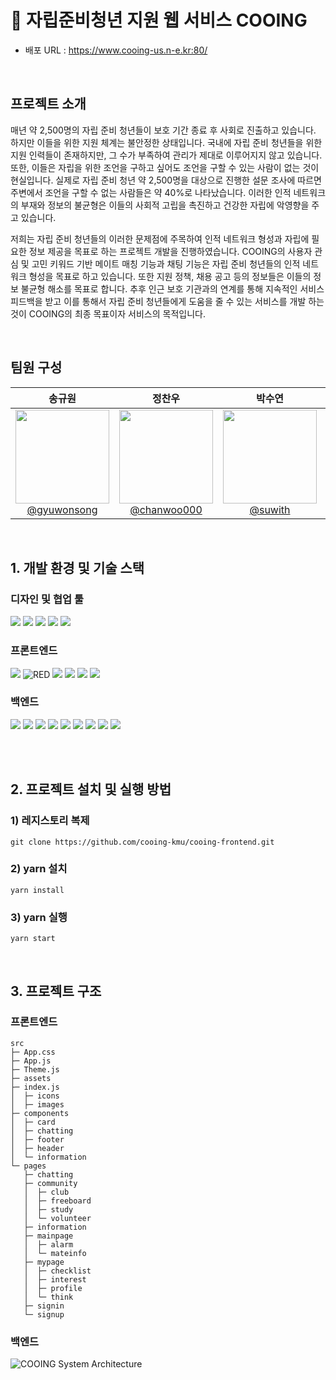 # 🍭 자립준비청년 지원 웹 서비스 COOING

- 배포 URL : https://www.cooing-us.n-e.kr:80/

<!-- - 데모 영상 : -->

<br>

## 프로젝트 소개

매년 약 2,500명의 자립 준비 청년들이 보호 기간 종료 후 사회로 진출하고 있습니다. 하지만 이들을 위한 지원 체계는 불안정한 상태입니다. 국내에 자립 준비 청년들을 위한 지원 인력들이 존재하지만, 그 수가 부족하여 관리가 제대로 이루어지지 않고 있습니다. 또한, 이들은 자립을 위한 조언을 구하고 싶어도 조언을 구할 수 있는 사람이 없는 것이 현실입니다. 실제로 자립 준비 청년 약 2,500명을 대상으로 진행한 설문 조사에 따르면 주변에서 조언을 구할 수 없는 사람들은 약 40%로 나타났습니다. 이러한 인적 네트워크의 부재와 정보의 불균형은 이들의 사회적 고립을 촉진하고 건강한 자립에 악영향을 주고 있습니다.

저희는 자립 준비 청년들의 이러한 문제점에 주목하여 인적 네트워크 형성과 자립에 필요한 정보 제공을 목표로 하는 프로젝트 개발을 진행하였습니다. COOING의 사용자 관심 및 고민 키워드 기반 메이트 매칭 기능과 채팅 기능은 자립 준비 청년들의 인적 네트워크 형성을 목표로 하고 있습니다. 또한 지원 정책, 채용 공고 등의 정보들은 이들의 정보 불균형 해소를 목표로 합니다. 추후 인근 보호 기관과의 연계를 통해 지속적인 서비스 피드백을 받고 이를 통해서 자립 준비 청년들에게 도움을 줄 수 있는 서비스를 개발 하는 것이 COOING의 최종 목표이자 서비스의 목적입니다.

<br>

## 팀원 구성

<div align="center">

| **송규원** | **정찬우** | **박수연** | **유태근** | **김용민** |
| :------: |  :------: | :------: | :------: | :------: |
| [<img src="https://avatars.githubusercontent.com/u/81706832?v=4" height=150 width=150> <br/> @gyuwonsong](https://github.com/gyuwonsong) | [<img src="https://avatars.githubusercontent.com/u/66253711?v=4" height=150 width=150> <br/> @chanwoo000](https://github.com/chanwoo000) | [<img src="https://avatars.githubusercontent.com/u/85792738?v=4" height=150 width=150> <br/> @suwith](https://github.com/suwith) | [<img src="https://avatars.githubusercontent.com/u/66227661?v=4" height=150 width=150> <br/> @TaegeunYou](https://github.com/TaegeunYou) | [<img src="https://avatars.githubusercontent.com/u/127489230?v=4" height=150 width=150> <br/> @kym8821](https://github.com/kym8821) |

</div>

<br>

## 1. 개발 환경 및 기술 스택

### 디자인 및 협업 툴

<img src="https://img.shields.io/badge/git-F05032?style=for-the-badge&logo=git&logoColor=white"> <img src="https://img.shields.io/badge/github-181717?style=for-the-badge&logo=github&logoColor=white"> <img src="https://img.shields.io/badge/notion-000000?style=for-the-badge&logo=notion&logoColor=white"> <img src="https://img.shields.io/badge/figma-F24E1E?style=for-the-badge&logo=figma&logoColor=white"> <img src="https://img.shields.io/badge/swagger-85EA2D?style=for-the-badge&logo=swagger&logoColor=white"> 


### 프론트엔드

<img src="https://img.shields.io/badge/javascript-F7DF1E?style=for-the-badge&logo=javascript&logoColor=black"> <img alt="RED" src ="https://img.shields.io/badge/HTML5-E34F26.svg?&style=for-the-badge&logo=CSS3&logoColor=white"/> <img src="https://img.shields.io/badge/css-1572B6?style=for-the-badge&logo=css3&logoColor=white"> <img src="https://img.shields.io/badge/react-61DAFB?style=for-the-badge&logo=react&logoColor=black"> <img src="https://img.shields.io/badge/recoil-3578E5?style=for-the-badge&logo=recoil&logoColor=white"> <img src ="https://img.shields.io/badge/Axios-5A29E4.svg?&style=for-the-badge&logo=Axios&logoColor=white"/>
### 백엔드
<img src="https://img.shields.io/badge/java-007396?style=for-the-badge&logo=java&logoColor=white"> <img src="https://img.shields.io/badge/mysql-4479A1?style=for-the-badge&logo=mysql&logoColor=white"> <img src="https://img.shields.io/badge/amazons3-569A31?style=for-the-badge&logo=amazons3&logoColor=white"> <img src="https://img.shields.io/badge/springboot-6DB33F?style=for-the-badge&logo=springboot&logoColor=white"> <img src="https://img.shields.io/badge/docker-2496ED?style=for-the-badge&logo=docker&logoColor=white"> <img src="https://img.shields.io/badge/apachekafka-231F20?style=for-the-badge&logo=apachekafka&logoColor=white"> <img src="https://img.shields.io/badge/amazonec2-FF9900?style=for-the-badge&logo=amazonec2&logoColor=white"> <img src="https://img.shields.io/badge/KT Cloud-색상?style=for-the-badge&logo=KT Cloud&logoColor=white"> <img src="https://img.shields.io/badge/postman-FF6C37?style=for-the-badge&logo=postman&logoColor=white">

<br>
<br>

## 2. 프로젝트 설치 및 실행 방법

### 1) 레지스토리 복제
   ```
   git clone https://github.com/cooing-kmu/cooing-frontend.git
   ```
### 2) yarn 설치
   ```
   yarn install
   ```
### 3) yarn 실행
   ```
   yarn start
   ```


<br>

## 3. 프로젝트 구조  

### 프론트엔드

```
src
├─ App.css
├─ App.js
├─ Theme.js
├─ assets
├─ index.js
│  ├─ icons
│  ├─ images
├─ components
│  ├─ card
│  ├─ chatting
│  ├─ footer
│  ├─ header
│  └─ information
└─ pages
   ├─ chatting
   ├─ community
   │  ├─ club
   │  ├─ freeboard
   │  ├─ study
   │  └─ volunteer
   ├─ information
   ├─ mainpage
   │  ├─ alarm
   │  └─ mateinfo
   ├─ mypage
   │  ├─ checklist
   │  ├─ interest
   │  ├─ profile
   │  └─ think
   ├─ signin
   └─ signup
```

### 백엔드

![COOING System Architecture](https://github.com/cooing-kmu/.github/assets/85792738/84364f0c-6447-477d-8057-1e469de6fca0)


<br><br>
<!--
## 4. 역할 분담

### [이모지] [이름]

- **디자인**
    - 페이지 : 
- **개발**
    - 페이지 : 

<br>

-->
    



